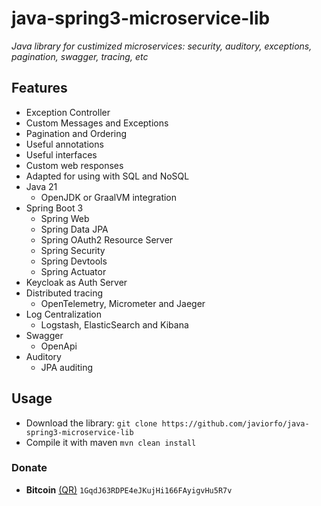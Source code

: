 # java-spring3-microservice-lib
*Java library for custimized microservices: security, auditory, exceptions, pagination, swagger, tracing, etc*

## Features
- Exception Controller
- Custom Messages and Exceptions
- Pagination and Ordering
- Useful annotations
- Useful interfaces
- Custom web responses
- Adapted for using with SQL and NoSQL
- Java 21
    - OpenJDK or GraalVM integration
- Spring Boot 3
    - Spring Web
    - Spring Data JPA
    - Spring OAuth2 Resource Server
    - Spring Security
    - Spring Devtools
    - Spring Actuator
- Keycloak as Auth Server
- Distributed tracing
    - OpenTelemetry, Micrometer and Jaeger
- Log Centralization
    - Logstash, ElasticSearch and Kibana
- Swagger
    - OpenApi
- Auditory
    - JPA auditing

## Usage
- Download the library: `git clone https://github.com/javiorfo/java-spring3-microservice-lib`
- Compile it with maven `mvn clean install`

### Donate
- **Bitcoin** [(QR)](https://raw.githubusercontent.com/javiorfo/img/master/crypto/bitcoin.png)  `1GqdJ63RDPE4eJKujHi166FAyigvHu5R7v`
